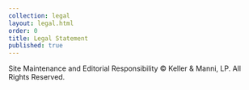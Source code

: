 ```yaml
---
collection: legal
layout: legal.html
order: 0
title: Legal Statement
published: true
---
```

   
Site Maintenance and Editorial Responsibility
© Keller & Manni, LP. All Rights Reserved.
  
